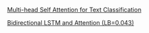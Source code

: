 


[Multi-head Self Attention for Text Classification](https://www.kaggle.com/fareise/multi-head-self-attention-for-text-classification)

[Bidirectional LSTM and Attention (LB=0.043)](https://www.kaggle.com/takuok/bidirectional-lstm-and-attention-lb-0-043)